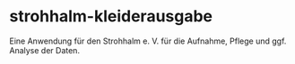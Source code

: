 # strohhalm-kleiderausgabe
Eine Anwendung für den Strohhalm e. V. für die Aufnahme, Pflege und ggf. Analyse der Daten.
